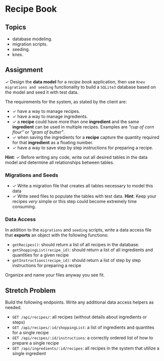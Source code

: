 # Recipe Book

## Topics

- database modeling.
- migration scripts.
- seeding.
- knex.

## Assignment

✓ Design the **data model** for a _recipe book_ application, then use `Knex migrations and seeding` functionality to build a `SQLite3` database based on the model and seed it with test data.

The requirements for the system, as stated by the client are:

- ✓ have a way to manage recipes.
- ✓ have a way to manage ingredients.
- ✓ a **recipe** could have more than one **ingredient** and the same **ingredient** can be used in multiple recipes. Examples are _"cup of corn flour"_ or _"gram of butter"_.
- ✓ when saving the ingredients for a **recipe** capture the quantity required for that **ingredient** as a floating number.
- ✓ have a way to save step by step instructions for preparing a recipe.

**Hint**: ✓ Before writing any code, write out all desired tables in the data model and determine all relationships between tables.

### Migrations and Seeds

- ✓ Write a migration file that creates all tables necessary to model this data
- ✓ Write seed files to populate the tables with test data. **Hint**: Keep your recipes _very_ simple or this step could become extremely time consuming.

### Data Access

In addition to the `migrations` and `seeding` scripts, write a data access file that **exports** an object with the following functions:

- `getRecipes()`: should return a list of all recipes in the database.
- `getShoppingList(recipe_id)`: should return a list of all ingredients and quantities for a given recipe
- `getInstructions(recipe_id)`: should return a list of step by step instructions for preparing a recipe

Organize and name your files anyway you see fit.

## Stretch Problem

Build the following endpoints. Write any additional data access helpers as needed.

- `GET /api/recipes/`: all recipes (without details about ingredients or steps)
- `GET /api/recipes/:id/shoppingList`: a list of ingredients and quantites for a single recipe
- `GET /api/recipes/:id/instructions`: a correctly ordered list of how to prepare a single recipe
- `GET /api/ingredients/:id/recipes`: all recipes in the system that utilize a single ingredient
